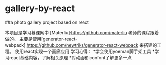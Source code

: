 # gallery-by-react
##a photo gallery project based on react 

[预览地址]:http://pennnn.github.io/gallery-by-react/
本项目是学习慕课网中 [Materliu]:https://github.com/materliu 老师的课程跟着做的。
主要是使用[generator-react-webpack]:https://github.com/newtriks/generator-react-webpack 来搭建的工程。
使用react实现一个画廊应用
学习心得：
*学会使用yoeman脚手架工具
*学习react基础内容，了解相关原理
*对动画和iconfont了解更多一点
